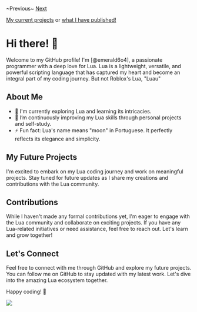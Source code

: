 ~Previous~
[Next](https://github.com/emerald6o4/emerald6o4/blob/main/README2.md) 

[My current projects](https://github.com/emerald6o4?tab=projects) or [what I have published!](https://github.com/emerald6o4?tab=repositories) 
# Hi there! 👋

Welcome to my GitHub profile! I'm [@emerald6o4], a passionate programmer with a deep love for Lua. Lua is a lightweight, versatile, and powerful scripting language that has captured my heart and become an integral part of my coding journey. But not Roblox's Lua, "Luau"

## About Me

- 🔭 I'm currently exploring Lua and learning its intricacies.
- 🌱 I’m continuously improving my Lua skills through personal projects and self-study.
- ⚡ Fun fact: Lua's name means "moon" in Portuguese. It perfectly reflects its elegance and simplicity.

## My Future Projects

I'm excited to embark on my Lua coding journey and work on meaningful projects. Stay tuned for future updates as I share my creations and contributions with the Lua community.

## Contributions

While I haven't made any formal contributions yet, I'm eager to engage with the Lua community and collaborate on exciting projects. If you have any Lua-related initiatives or need assistance, feel free to reach out. Let's learn and grow together!

## Let's Connect

Feel free to connect with me through GitHub and explore my future projects. You can follow me on GitHub to stay updated with my latest work. Let's dive into the amazing Lua ecosystem together.

Happy coding! 🚀

![](https://komarev.com/ghpvc/?username=emerald6o4)
